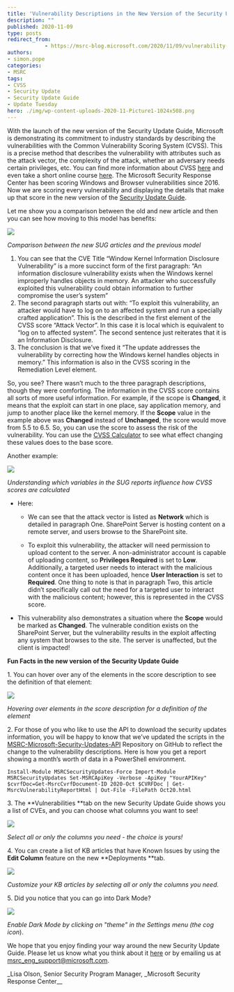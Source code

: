 ```yaml
---
title: 'Vulnerability Descriptions in the New Version of the Security Update Guide'
description: ""
published: 2020-11-09
type: posts
redirect_from:
            - https://msrc-blog.microsoft.com/2020/11/09/vulnerability-descriptions-in-the-new-version-of-the-security-update-guide/
authors:
- simon.pope
categories:
- MSRC
tags:
- CVSS
- Security Update
- Security Update Guide
- Update Tuesday
hero: ./img/wp-content-uploads-2020-11-Picture1-1024x508.png
---
```

<!-- wp:paragraph -->

With the launch of the new version of the Security Update Guide, Microsoft is demonstrating its commitment to industry standards by describing the vulnerabilities with the Common Vulnerability Scoring System (CVSS). This is a precise method that describes the vulnerability with attributes such as the attack vector, the complexity of the attack, whether an adversary needs certain privileges, etc. You can find more information about CVSS [here](https://www.first.org/cvss/) and even take a short online course [here](https://learning.first.org/courses/course-v1:FIRST+CVSSv3.1+2020/about). The Microsoft Security Response Center has been scoring Windows and Browser vulnerabilities since 2016. Now we are scoring every vulnerability and displaying the details that make up that score in the new version of the [Security Update Guide](https://msrc.microsoft.com/update-guide/).

<!-- /wp:paragraph -->

<!-- wp:paragraph -->

Let me show you a comparison between the old and new article and then you can see how moving to this model has benefits:

<!-- /wp:paragraph -->

<!-- wp:image {"id":12370,"sizeSlug":"large"} -->

![](./img/wp-content-uploads-2020-11-Picture1-1024x508.png)

_Comparison between the new SUG articles and the previous model_

<!-- /wp:image -->

<!-- wp:list {"ordered":true,"type":"1"} -->

1. You can see that the CVE Title “Window Kernel Information Disclosure Vulnerability” is a more succinct form of the first paragraph: “An information disclosure vulnerability exists when the Windows kernel improperly handles objects in memory. An attacker who successfully exploited this vulnerability could obtain information to further compromise the user’s system”
2. The second paragraph starts out with: “To exploit this vulnerability, an attacker would have to log on to an affected system and run a specially crafted application”. This is the described in the first element of the CVSS score “Attack Vector”. In this case it is local which is equivalent to “log on to affected system”. The second sentence just reiterates that it is an Information Disclosure.
3. The conclusion is that we’ve fixed it “The update addresses the vulnerability by correcting how the Windows kernel handles objects in memory.” This information is also in the CVSS scoring in the Remediation Level element.

<!-- /wp:list -->

<!-- wp:paragraph -->

So, you see? There wasn’t much to the three paragraph descriptions, though they were comforting. The information in the CVSS score contains all sorts of more useful information. For example, if the scope is **Changed**, it means that the exploit can start in one place, say application memory, and jump to another place like the kernel memory. If the **Scope** value in the example above was **Changed** instead of **Unchanged**, the score would move from 5.5 to 6.5. So, you can use the score to assess the risk of the vulnerability. You can use the [CVSS Calculator](https://www.first.org/cvss/calculator/3.1) to see what effect changing these values does to the base score.

<!-- /wp:paragraph -->

<!-- wp:paragraph -->

Another example:

<!-- /wp:paragraph -->

<!-- wp:image {"id":12371,"sizeSlug":"large"} -->

![](./img/wp-content-uploads-2020-11-Picture2-1024x642.png)

_Understanding which variables in the SUG reports influence how CVSS scores are calculated_

<!-- /wp:image -->

<!-- wp:list {"type":"1"} -->

- Here:

  - We can see that the attack vector is listed as **Network** which is detailed in paragraph One. SharePoint Server is hosting content on a remote server, and users browse to the SharePoint site.

  - To exploit this vulnerability, the attacker will need permission to upload content to the server. A non-administrator account is capable of uploading content, so **Privileges Required** is set to **Low**. Additionally, a targeted user needs to interact with the malicious content once it has been uploaded, hence **User Interaction** is set to **Required**. One thing to note is that in paragraph Two, this article didn’t specifically call out the need for a targeted user to interact with the malicious content; however, this is represented in the CVSS score.

- This vulnerability also demonstrates a situation where the **Scope** would be marked as **Changed**. The vulnerable condition exists on the SharePoint Server, but the vulnerability results in the exploit affecting any system that browses to the site. The server is unaffected, but the client is impacted!

<!-- /wp:list -->

<!-- wp:paragraph -->

<!-- /wp:paragraph -->

<!-- wp:group -->

<!-- wp:paragraph {"fontSize":"medium"} -->

**Fun Facts in the new version of the Security Update Guide**

<!-- /wp:paragraph -->

<!-- wp:group -->

<!-- wp:group -->

<!-- wp:paragraph -->

1\. You can hover over any of the elements in the score description to see the definition of that element:

<!-- /wp:paragraph -->

<!-- wp:image {"align":"center","id":12373,"sizeSlug":"large"} -->

![](./img/wp-content-uploads-2020-11-Picture3-1.png)

_Hovering over elements in the score description for a definition of the element_

<!-- /wp:image -->

<!-- wp:paragraph -->

2\. For those of you who like to use the API to download the security updates information, you will be happy to know that we’ve updated the scripts in the [MSRC-Microsoft-Security-Updates-API](https://github.com/microsoft/MSRC-Microsoft-Security-Updates-API) Repository on GitHub to reflect the change to the vulnerability descriptions. Here is how you get a report showing a month’s worth of data in a PowerShell environment.

<!-- /wp:paragraph -->

<!-- wp:group -->

<!-- wp:paragraph {"style":{"typography":{"fontSize":14}}} -->

`Install-Module MSRCSecurityUpdates-Force Import-Module MSRCSecurityUpdates Set-MSRCApiKey -Verbose -ApiKey "YourAPIKey" $cvrfDoc=Get-MsrcCvrfDocument-ID 2020-Oct $CVRFDoc | Get-MsrcVulnerabilityReportHtml | Out-File -FilePath Oct20.html`

<!-- /wp:paragraph -->

<!-- wp:paragraph -->

3\. The **Vulnerabilities **tab on the new Security Update Guide shows you a list of CVEs, and you can choose what columns you want to see!

<!-- /wp:paragraph -->

<!-- /wp:group -->

<!-- wp:image {"align":"center","id":12374,"sizeSlug":"large"} -->

![](./img/wp-content-uploads-2020-11-Picture4.png)

_Select all or only the columns you need - the choice is yours!_

<!-- /wp:image -->

<!-- wp:paragraph -->

4\. You can create a list of KB articles that have Known Issues by using the **Edit Column** feature on the new **Deployments **tab.

<!-- /wp:paragraph -->

<!-- /wp:group -->

<!-- wp:image {"align":"center","id":12375,"sizeSlug":"large"} -->

![](./img/wp-content-uploads-2020-11-Picture6.png)

_Customize your KB articles by selecting all or only the columns you need._

<!-- /wp:image -->

<!-- wp:paragraph -->

5\. Did you notice that you can go into Dark Mode?

<!-- /wp:paragraph -->

<!-- /wp:group -->

<!-- wp:image {"align":"center","id":12376,"sizeSlug":"large"} -->

![](./img/wp-content-uploads-2020-11-Picture7.png)

_Enable Dark Mode by clicking on "theme" in the Settings menu (the cog icon_).

<!-- /wp:image -->

<!-- wp:paragraph -->

We hope that you enjoy finding your way around the new Security Update Guide. Please let us know what you think about it [here](https://aka.ms/msrc-feedback-sug) or by emailing us at [msrc_eng_support@microsoft.com](mailto:msrc_eng_support@microsoft.com).

<!-- /wp:paragraph -->

<!-- /wp:group -->

<!-- wp:paragraph -->

\_Lisa Olson, Senior Security Program Manager, \_Microsoft Security Response Center\_\_

<!-- /wp:paragraph -->
